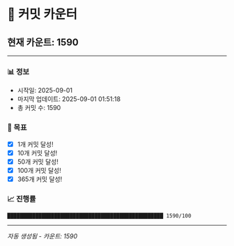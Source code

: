# 🔢 커밋 카운터

## 현재 카운트: 1590

---

### 📊 정보
- 시작일: 2025-09-01
- 마지막 업데이트: 2025-09-01 01:51:18
- 총 커밋 수: 1590

### 🎯 목표
- [x] 1개 커밋 달성!
- [x] 10개 커밋 달성!
- [x] 50개 커밋 달성!
- [x] 100개 커밋 달성!
- [x] 365개 커밋 달성!

### 📈 진행률
```
██████████████████████████████████████████████████ 1590/100
```

---
*자동 생성됨 - 카운트: 1590*
